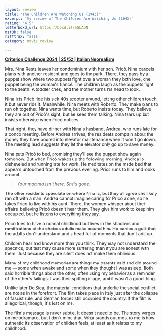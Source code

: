 ```yaml
---
layout: review
title: "The Children Are Watching Us (1943)"
excerpt: "My review of The Children Are Watching Us (1943)"
rating: "4.5"
letterboxd_url: https://boxd.it/6GLADN
mst3k: false
rifftrax: false
category: movie_review

---
```


<b><a href="https://boxd.it/qWjuA/detail" rel="nofollow">Criterion Challenge 2024 | 25/52 | Italian Neorealism</a></b>

Mrs. Nina Resta leaves her condominium with her son, Pricò. Nina cancels plans with another resident and goes to the park. There, they pass by a puppet show where two puppets fight over a woman they both love, one puppet being the woman's fiancé. The children laugh as the puppets fight to the death. A toddler cries, and the mother turns his head to look.

Nina lets Pricò ride his sick 40s scooter around, letting other children touch it but never ride it. Meanwhile, Nina meets with Roberto. They make plans to run off together. Nina wants time, but Roberto insists today. They believe they are out of Pricò's sight, but he sees them talking. Nina tears up but insists otherwise when Pricò notices.

That night, they have dinner with Nina's husband, Andrea, who runs late for a condo meeting. Before Andrea arrives, the residents complain about the money they have poured into elevator maintenance when it won't go down. The meeting lead suggests they let the elevator only go up to save money.

Nina puts Pricò to bed, promising they'll see the puppet show again tomorrow. But when Pricò wakes up the following morning, Andrea is disheveled and running late for work. He meditates on the made bed that appears untouched from the previous evening. Pricò runs to him and looks around.
<blockquote><i>Your momma isn't here. She's gone.</i></blockquote>The other residents speculate on where Nina is, but they all agree she likely ran off with a man. Andrea cannot imagine caring for Pricò alone, so he takes Pricò to live with his aunt. There, the women whisper about their affairs, believing Pricò doesn't hear them. They give him work to keep him occupied, but he listens to everything they say.

Pricò tries to have a normal childhood but lives in the shadows and ramifications of the choices adults make around him. He carries a guilt that the adults don't understand and a head full of moments that don't add up.

Children hear and know more than you think. They may not understand the specifics, but that may cause more suffering than if you are honest with them. Just because they are silent does not make them oblivious.

Many of my childhood memories are things my parents said and did around me — some when awake and some when they thought I was asleep. Both said horrible things about the other, often using my behavior as a reminder of the other's failings. I was their spitting image, and it wasn't a good thing.

Unlike later De Sica, the material conditions that underlie the social conflict are not as in the forefront.  The film takes place in Italy just after the collapse of fascist rule, and German forces still occupied the country. If the film is allegorical, though, it's lost on me.

The film's message is never subtle. It doesn't need to be. The story verges on melodramatic, but I don't mind that. What stands out most to me is how authentic its observation of children feels, at least as it relates to my childhood.